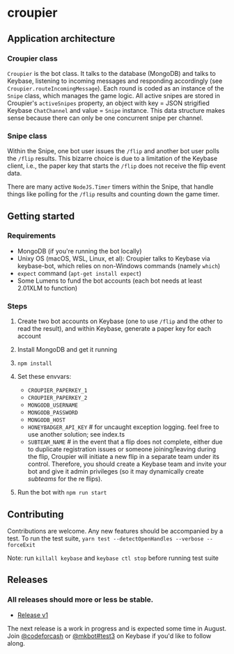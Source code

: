 # croupier

## Application architecture

### Croupier class

`Croupier` is the bot class. It talks to the database (MongoDB) and talks to Keybase, listening to incoming messages and responding accordingly (see `Croupier.routeIncomingMessage`). Each round is coded as an instance of the `Snipe` class, which manages the game logic. All active snipes are stored in Croupier's `activeSnipes` property, an object with key = JSON strigified Keybase `ChatChannel` and value = `Snipe` instance. This data structure makes sense because there can only be one concurrent snipe per channel.

### Snipe class

Within the Snipe, one bot user issues the `/flip` and another bot user polls the `/flip` results. This bizarre choice is due to a limitation of the Keybase client, i.e., the paper key that starts the `/flip` does not receive the flip event data.

There are many active `NodeJS.Timer` timers within the Snipe, that handle things like polling for the `/flip` results and counting down the game timer.

## Getting started

### Requirements

- MongoDB (if you're running the bot locally)
- Unixy OS (macOS, WSL, Linux, et al): Croupier talks to Keybase via keybase-bot, which relies on non-Windows commands (namely `which`)
- `expect` command (`apt-get install expect`)
- Some Lumens to fund the bot accounts (each bot needs at least 2.01XLM to function)

### Steps

1. Create two bot accounts on Keybase (one to use `/flip` and the other to read the result), and within Keybase, generate a paper key for each account
2. Install MongoDB and get it running
3. `npm install`
4. Set these envvars:

   - `CROUPIER_PAPERKEY_1`
   - `CROUPIER_PAPERKEY_2`
   - `MONGODB_USERNAME`
   - `MONGODB_PASSWORD`
   - `MONGODB_HOST`
   - `HONEYBADGER_API_KEY` # for uncaught exception logging. feel free to use another solution; see index.ts
   - `SUBTEAM_NAME` # in the event that a flip does not complete, either due to duplicate registration issues or someone joining/leaving during the flip, Croupier will initiate a new flip in a separate team under its control. Therefore, you should create a Keybase team and invite your bot and give it admin privileges (so it may dynamically create _subteams_ for the re flips).

5. Run the bot with `npm run start`

## Contributing

Contributions are welcome. Any new features should be accompanied by a test. To run the test suite, `yarn test --detectOpenHandles --verbose --forceExit`

Note: run `killall keybase` and `keybase ctl stop` before running test suite

## Releases

### All releases should more or less be stable.

- [Release v1](https://blog.codefor.cash/2019/07/01/finding-alice-and-bob-in-wonderland-a-writeup-of-croupier-the-keybase-bot/)

The next release is a work in progress and is expected some time in August. Join [@codeforcash](https://keybase.io/team/codeforcash) or [@mkbot#test3](https://keybase.io/team/mkbot#test3) on Keybase if you'd like to follow along.
